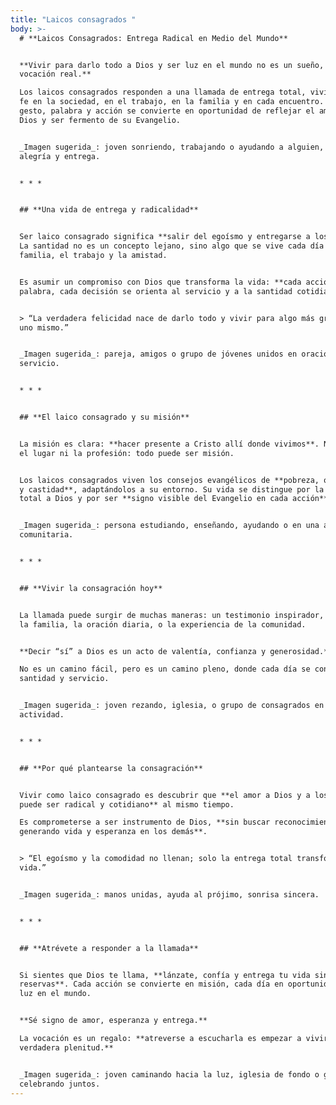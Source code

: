 ```yaml
---
title: "Laicos consagrados "
body: >-
  # **Laicos Consagrados: Entrega Radical en Medio del Mundo**


  **Vivir para darlo todo a Dios y ser luz en el mundo no es un sueño, es una
  vocación real.**  

  Los laicos consagrados responden a una llamada de entrega total, viviendo su
  fe en la sociedad, en el trabajo, en la familia y en cada encuentro. Cada
  gesto, palabra y acción se convierte en oportunidad de reflejar el amor de
  Dios y ser fermento de su Evangelio.


  _Imagen sugerida_: joven sonriendo, trabajando o ayudando a alguien, mostrando
  alegría y entrega.


  * * *


  ## **Una vida de entrega y radicalidad**


  Ser laico consagrado significa **salir del egoísmo y entregarse a los demás**.
  La santidad no es un concepto lejano, sino algo que se vive cada día en la
  familia, el trabajo y la amistad.


  Es asumir un compromiso con Dios que transforma la vida: **cada acción, cada
  palabra, cada decisión se orienta al servicio y a la santidad cotidiana**.


  > “La verdadera felicidad nace de darlo todo y vivir para algo más grande que
  uno mismo.”


  _Imagen sugerida_: pareja, amigos o grupo de jóvenes unidos en oración o
  servicio.


  * * *


  ## **El laico consagrado y su misión**


  La misión es clara: **hacer presente a Cristo allí donde vivimos**. No importa
  el lugar ni la profesión: todo puede ser misión.


  Los laicos consagrados viven los consejos evangélicos de **pobreza, obediencia
  y castidad**, adaptándolos a su entorno. Su vida se distingue por la entrega
  total a Dios y por ser **signo visible del Evangelio en cada acción**.


  _Imagen sugerida_: persona estudiando, enseñando, ayudando o en una actividad
  comunitaria.


  * * *


  ## **Vivir la consagración hoy**


  La llamada puede surgir de muchas maneras: un testimonio inspirador, la fe en
  la familia, la oración diaria, o la experiencia de la comunidad.


  **Decir “sí” a Dios es un acto de valentía, confianza y generosidad.**  

  No es un camino fácil, pero es un camino pleno, donde cada día se construye
  santidad y servicio.


  _Imagen sugerida_: joven rezando, iglesia, o grupo de consagrados en
  actividad.


  * * *


  ## **Por qué plantearse la consagración**


  Vivir como laico consagrado es descubrir que **el amor a Dios y a los demás
  puede ser radical y cotidiano** al mismo tiempo.  

  Es comprometerse a ser instrumento de Dios, **sin buscar reconocimiento, sino
  generando vida y esperanza en los demás**.


  > “El egoísmo y la comodidad no llenan; solo la entrega total transforma la
  vida.”


  _Imagen sugerida_: manos unidas, ayuda al prójimo, sonrisa sincera.


  * * *


  ## **Atrévete a responder a la llamada**


  Si sientes que Dios te llama, **lánzate, confía y entrega tu vida sin
  reservas**. Cada acción se convierte en misión, cada día en oportunidad de ser
  luz en el mundo.


  **Sé signo de amor, esperanza y entrega.**  

  La vocación es un regalo: **atreverse a escucharla es empezar a vivir la
  verdadera plenitud.**


  _Imagen sugerida_: joven caminando hacia la luz, iglesia de fondo o grupo
  celebrando juntos.
---
```

